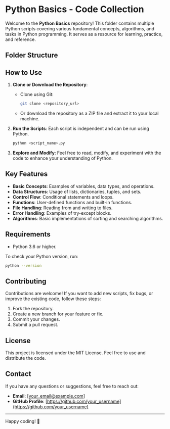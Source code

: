 # Python Basics - Code Collection

Welcome to the **Python Basics** repository! This folder contains multiple Python scripts covering various fundamental concepts, algorithms, and tasks in Python programming. It serves as a resource for learning, practice, and reference.

## Folder Structure


## How to Use

1. **Clone or Download the Repository**:
   - Clone using Git:
     ```bash
     git clone <repository_url>
     ```
   - Or download the repository as a ZIP file and extract it to your local machine.

2. **Run the Scripts**:
   Each script is independent and can be run using Python.
   ```bash
   python <script_name>.py
   ```
   
3. **Explore and Modify**:
   Feel free to read, modify, and experiment with the code to enhance your understanding of Python.

## Key Features

- **Basic Concepts**: Examples of variables, data types, and operations.
- **Data Structures**: Usage of lists, dictionaries, tuples, and sets.
- **Control Flow**: Conditional statements and loops.
- **Functions**: User-defined functions and built-in functions.
- **File Handling**: Reading from and writing to files.
- **Error Handling**: Examples of try-except blocks.
- **Algorithms**: Basic implementations of sorting and searching algorithms.

## Requirements

- Python 3.6 or higher.

To check your Python version, run:
```bash
python --version
```

## Contributing

Contributions are welcome! If you want to add new scripts, fix bugs, or improve the existing code, follow these steps:

1. Fork the repository.
2. Create a new branch for your feature or fix.
3. Commit your changes.
4. Submit a pull request.

## License

This project is licensed under the MIT License. Feel free to use and distribute the code.

## Contact

If you have any questions or suggestions, feel free to reach out:
- **Email**: [your_email@example.com]
- **GitHub Profile**: [https://github.com/your_username](https://github.com/your_username)

---

Happy coding! 🎉
